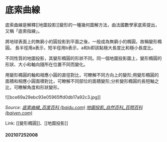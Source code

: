 # 底索曲線

底索曲線是解釋[[地圖投影]]變形的一種幾何圖解方法，由法國數學家底索提出，又稱「底索指線」。

將地球表面上的無窮小的圓投影到平面之後，一般成為無窮小的橢圓，故稱變形橢圓。 長半徑用a表示，短半徑用b表示，a和b即該點極大長度比和極小長度比。

不同性質的地圖投影，其變形橢圓的形狀不同。同一個地圖投影圖上，變形橢圓的形狀、大小和軸向隨所在位置不同而變化。

用變形橢圓的軸和相應小圓的直徑對比，可瞭解不同方向上的變形;用變形橢圓的面積和相應小圓面積對比，可瞭解不同部位的面積變形;分析變形橢圓的長短軸之比，可瞭解角度和形狀變形。

![[bce69a29ebc93e05965ffd0db17a92c3.jpg]]

*Source:
[底索曲線_百度百科 (baidu.com)](https://baike.baidu.com/item/%E5%BA%95%E7%B4%A2%E6%9B%B2%E7%BA%BF/1973455)
[地圖投影_自然百科_百問百科 (baiven.com)](http://www.baiven.com/baike/220/259411.html)*

Link: [[變形橢圓]]、[[地圖投影]]

#### 202107252008